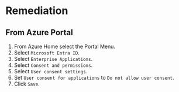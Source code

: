 # Remediation

## From Azure Portal

1. From Azure Home select the Portal Menu.
2. Select `Microsoft Entra ID`.
3. Select `Enterprise Applications`.
4. Select `Consent and permissions`.
5. Select `User consent settings`.
6. Set `User consent for applications` to `Do not allow user consent`.
7. Click `Save`.
